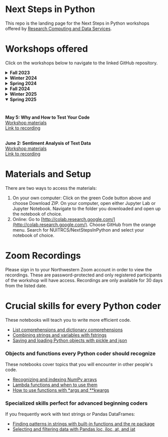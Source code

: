 # Next Steps in Python

This repo is the landing page for the Next Steps in Python workshops offered by [Research Computing and Data Services](https://www.it.northwestern.edu/departments/it-services-support/research/).

# Workshops offered

Click on the workshops below to navigate to the linked GitHub repository.

<details>
  <summary><b>Fall 2023</b></summary>

  ###
**October 11: Managing file paths with pathlib**
<br>[Materials to work on your own computer](https://github.com/nuitrcs/filepaths) 
<br>[Link to work on the cloud](https://colab.research.google.com/github/nuitrcs/filepaths/blob/main/filepaths.ipynb) 
<br>[Link to recording](https://northwestern.zoom.us/rec/share/4G8RcjcE4RY4lUKrO___n8ne8e6i0WqH0C2H0Lf_-C4qWnBsnWpEbj__i2kbXafv.lLGipFZKA9v4bsuo)

<br>**October 18: Opening files from URLs**
<br>[Materials to work on your own computer](https://github.com/nuitrcs/loadURLs)
<br>[Link to work on the cloud](https://colab.research.google.com/github/nuitrcs/loadURLs/blob/main/loadUrls.ipynb)
<br>[Link to recording](https://northwestern.zoom.us/rec/share/F6Insbv7aaciyq1R736s4DyrY8xxsh-Vlfb9dgCaBSe3QEe_0QuCQMy-o0Qzi-1-.ovde5JHcZQxRuAQb)

<br>**October 25: Level up your Pandas with `df.query` and `df.eval`**
<br>[Materials to work on your own computer](https://github.com/nuitrcs/NextStepsInPython/tree/master/QueryEval)
<br>[Link to work on the cloud](https://colab.research.google.com/github/nuitrcs/NextStepsInPython/blob/master/QueryEval/pandas_query_and_eval.ipynb)
<br>[Link to recording](https://northwestern.zoom.us/rec/share/dZNF9drmSdu9CmFikLKzovkEuA-XoHaLdaKk6iGCljGZEwSN-cQhCEJ0M20GFshj.iPXtlH8x5IDGdOQ-)

<br>**November 1: Saving and using your custom functions**
<br>[Materials to work on your own computer](https://github.com/nuitrcs/saveFunctions)
<br>[Link to work on the cloud](https://colab.research.google.com/github/nuitrcs/saveFunctions/blob/main/saveFunctions.ipynb)
<br>[Link to recording](https://northwestern.zoom.us/rec/share/3awuf6RxcTdJIY9G3G6JhU3ECoWTKibhsptghSoiRv-h5nRCEfypYn44nsclZ7Y.YGnb4UZBc9BADLVl)

<br>**November 8: Intro to creating your own object classes**
<br>[Materials to work on your own computer](https://github.com/nuitrcs/objectClasses)
<br>[Link to work on the cloud](https://colab.research.google.com/github/nuitrcs/objectClasses/blob/main/objectClasses.ipynb)
<br>[Link to recording](https://northwestern.zoom.us/rec/share/BmtJeNZsMzrW5hZYMmJdtXSgdFAzR_vy0z-YCeNbLTkeVQQWLCNh3-5tB4VGs8mP.6576jI2ZNqJX4Czb)

<br>**November 15: List comprehensions**
<br>[Materials to work on your own computer](https://github.com/aGitHasNoName/listComprehension)
<br>[Link to work on the cloud](https://colab.research.google.com/github/aGitHasNoName/listComprehension/blob/main/list.ipynb)
</details>

<details>
  <summary><b>Winter 2024</b></summary>

  ###
<br>**January 10: Colormaps**
<br>[Workshop materials](https://github.com/nuitrcs/colormaps)
<br>[Link to recording](https://northwestern.zoom.us/rec/share/7hrK0aR4Gl3YBFgafbTWYxi-2yNQ5nVyiEoNXtD_vaT2SnMAucJpOM2GH7djwnTo.qnV3fiSFddrgoFHj)

<br>**January 17: NetworkX**
<br>[Workshop Materials](https://github.com/nuitrcs/NetworkX)
<br> [Link to recording](https://northwestern.zoom.us/rec/share/hHyTmVZ9o9GYwWdpS48yiPir-uQPE1S4ixPt7RnJjAUMrD2QCPS8F9crdeDZyjuh.Rc14wpydBpKP5Pmp4)

<br>**January 31: Intro to Plotly**
<br>[Workshop matierals and installation instructions](https://github.com/nuitrcs/IntroToPlotly)
<br>[Link to recording](https://northwestern.zoom.us/rec/share/FhqyyMzcoxwI9wcKkLCLkc4QBC7ys_c9d2fAZb2r0a8jC38YRRPShT9e02ydCW3N.XKA1Rd5XU1IOWxVy)

<br>**February 7: Intro to Shiny**
<br>[Workshop matierals and installation instructions](https://github.com/nuitrcs/IntroToPyShiny)
<br>[Link to recording](https://northwestern.zoom.us/rec/share/RpG1dag-vAqKwMKiU-o37NfQguGJzkCAL5qZr520r7N0fMT1RCIVQIFBBCGlCyxl.McR63Hh-6PZKsM0F)

<br>**February 14: Intro to Quarto**
<br>[Workshop materials and installation instructions](https://github.com/nuitrcs/IntroToQuarto)
<br>[Link to recording](https://northwestern.zoom.us/rec/share/xQfwAYissbv5ak--0JfI4NqyUYnTS1z-Cj2y0nagrX-eMkm89p6RCh1PitiuJdn9.5hXukDmDa0vBFwqu)

<br>**February 28: Mesa for Agent Based Modeling**
<br>[Workshop materials](https://github.com/nuitrcs/Mesa)
<br>[Link to recording](https://northwestern.zoom.us/rec/share/oAsB8DaTMtBPiPc2An-h6H2SgWp7eq5T5a0148wAt4ZQNXR7_RLqoC7WqL1AKZTA.SWB-oKOdo8JiV3kK)

<br>**March 6: Intro to Polars for large scale data analysis**
<br>[Workshop materials](https://github.com/nuitrcs/NSIP-polars)
<br>[Link to recording](https://northwestern.zoom.us/rec/share/wV9-nDuYsHZDkKAkZra4p0Hix3thVo8dSVHWLrTy8C7TFzShHLKqL7Y211KplnVK.72J5-Mc800-Gh3Uz)
</details>

<details>
  <summary><b>Spring 2024</b></summary>

  ###
<br>**April 10: Bayesian Inference in STAN**
<br>[Workshop materials](https://github.com/nuitrcs/bayesian_inference_stan)
<br>[Link to recording](https://northwestern.zoom.us/rec/share/ft4NysmMoHWT8fMk2xN1OjDNLURkJzBg_g0Qu3B-RuWct6TvicprSH4w_S4XCbK0.Irfh3h_peaxGYOpY)

<br>**April 17: Creating Interactive Figures with Python + Bokeh**
<br>[Workshop materials](https://github.com/nuitrcs/IntroToBokeh)
<br>*Please note*: For this workshop, it will be best to work on your local computer, instead of Google Colab.  Please follow the installation instructions from the workshop materials (linked above).
<br>[Link to recording](https://northwestern.zoom.us/rec/share/aTa07kzWzNHvW5QIZUrSowf7SOXFV82Hd-vbImfTuhwIcDCJXHJZMIw9i1oAjlmy.xX1wqShcohdBcFny)

<br>**April 24: Statistics in Python: Statsmodels**
<br>[Workshop materials](https://github.com/nuitrcs/statistics_in_python_statsmodels)
<br>[Link to recording](https://northwestern.zoom.us/rec/share/uXiG1COxSncCqsYwIajdoloEX_J0esqY-NB805jg7yj9GJp2iTTB5xFSFGAHesJo.RE87gIvbll4fqJJH)

<br>**May 1: Efficient looping with Itertools**
<br>[Workshop materials](https://github.com/nuitrcs/NSIP-itertools)
<br>[Link to recording](https://northwestern.zoom.us/rec/share/d-5mOzvm2mlZ6q5Lmsr4Kmg4fvHzad2t-9bzSUeZxtNNF-5SmUc3JpVVfIYbMIMV.6BNjNMJq4aDoS9mp)

<br>**May 8: Intro to web scraping with Selenium**
<br>[Workshop materials](https://github.com/nuitrcs/intro_to_web_scraping_selenium)
<br>[Link to recording](https://northwestern.zoom.us/rec/share/7COzAvRbPo1P5a4eElUHrF6FwcbzXisUVqopj423Ai1Ay2QhifAMrZDxm9Agx6xE.kCMfJuNvNNwmBfG1)

<br>**May 15: Computing distance (or similarity) for different data types**
<br>[Workshop materials](https://github.com/nuitrcs/python_computing_distance)
<br>[Link to recording](https://northwestern.zoom.us/rec/share/VmsTJmax7vYKe3k3VPi1nxNbgEAxcUrwWFyjl7kNWZPiuyk9CK6ZllQba-0LVOXA.EkoFYwoXaJr6J6Bq)

<br>**May 22: Parsing text with NLTK**
<br>[Workshop materials](https://github.com/nuitrcs/parsing_text_nltk)
<br>[Link to recording](https://northwestern.zoom.us/rec/share/uWrnAA5B4FtlAOXn_l-S5gCkO_UDvBFYT87_Yi6sKBXjxy8GUkA53f_dUn9MvfYv.dvm5FHc9MPSiSoG3)
</details>

<details>
  <summary><b>Fall 2024</b></summary>

   ###
<br>**September 30: NumPy 2.0.0 Is Here. What Does That Mean?**
<br>[Workshop materials](https://github.com/nuitrcs/nsip-numpy-2.0)
<br>[Link to recording](https://northwestern.zoom.us/rec/share/4uIelqFHpvVblqZSRuukYxApWH78FMDVQ27jdO1xnvo6goKL7wGP8EHN-7bU4vFl.L41_p135iGPd62d_)

<br>**November 4: Virtual Environments**
<br>[Workshop materials](https://github.com/nuitrcs/IntroToConda)
<br>[Link to recording](https://northwestern.zoom.us/rec/share/sbeYhmY74XxnAlxtV-7LEx5-44U_-9iwbW-becJS6KE7S3RIxltHe3dtzf7RmOvq._D9cb7lcUBiMcDa4)
  

  ###

</details>

<details>
  <summary><b>Winter 2025</b></summary>

   ###
<br>**January 13: Statistics in Python: Statsmodels**
<br>[Workshop materials](https://github.com/nuitrcs/statistics_in_python_statsmodels)
<br>[Link to recording](https://northwestern.zoom.us/rec/share/tslneSOZXQ9dhhkMrGsCQWmIQi_G-0GnUbG2t_B0-0LjrEG4y1ofirE-wTlDiZzH.ZtLLYL2hxepIjcQm)

<br>**February 3: Scikit-Learn Pipelines**
<br>[Workshop materials](https://github.com/nuitrcs/sklearn_pipelines)
<br>[Link to recording](https://northwestern.zoom.us/rec/share/bLYlyKbiktXBPZV69CSM1_dyUPw5sR6QSwsobmv2NjeMBJSePM-o9sRZHK80Ep73.fIPFgi2bH0q24lzE)

<br>**March 3: Bayesian Inference in STAN**
<br>[Workshop materials](https://github.com/nuitrcs/bayesian_inference_stan/)
<br>[Link to recording](https://northwestern.zoom.us/rec/share/aW93Ecp27LWPeUp3lchdS-pM92-zANB8VD8P9WHEU3vPFyB5ps3Oj8n1nnldUnJd.wdFk6z-MB-VnWtcJ)

  ###

</details>

<details open>
  <summary><b>Spring 2025</b></summary>
  
   ###
<br>**May 5: Why and How to Test Your Code**
<br>[Workshop materials](https://github.com/nuitrcs/testing_with_pytest)
<br>[Link to recording](https://northwestern.zoom.us/rec/share/_zXlU6qJCJr3GQqLhJ1MyVblS8cHNFsGHKXbydmNZsyNFfs2vtulEGODRSAzsiW3.s5tfVqKbigxYXPgi)

<br>**June 2: Sentiment Analysis of Text Data**
<br>[Workshop materials](https://github.com/nuitrcs/sentiment_analysis)
<br>[Link to recording](https://northwestern.zoom.us/rec/share/sHnLI4Jmel-6tdidl7BlgjI54uKb5nbpZx1SITARugttPQbiekHKttN8ch7IhSq5.yEZBm7za3cNDeo7L)


  ###
  </details>

# Materials and Setup

There are two ways to access the materials:
1. On your own computer: Click on the green Code button above and choose Download ZIP. On your computer, open either Jupyter Lab or Jupyter Notebook. Navigate to the folder you downloaded and open up the notebook of choice.
2. Online: Go to [http://colab.research.google.com/](http://colab.research.google.com/). Choose GitHub from the orange menu. Search for NUITRCS/NextStepsInPython and select your notebook of choice.

# Zoom Recordings

Please sign in to your Northwestern Zoom account in order to view the recordings. These are password-protected and only registered participants of the workshop will have access. Recordings are only available for 30 days from the listed date.

# Crucial skills for every Python coder 
These notebooks will teach you to write more efficient code.
- [List comprehensions and dictionary comprehensions](https://github.com/nuitrcs/NextStepsInPython/tree/master/listComprehension)
- [Combining strings and variables with fstrings](https://github.com/nuitrcs/NextStepsInPython/tree/master/fstrings)
- [Saving and loading Python objects with pickle and json](https://github.com/nuitrcs/NextStepsInPython/tree/master/pickleJson)

### Objects and functions every Python coder should recognize
These notebooks cover topics that you will encounter in other people's code.
- [Recognizing and indexing NumPy arrays](https://github.com/nuitrcs/NextStepsInPython/tree/master/numpyArrays)
- [Lambda functions and when to use them](https://github.com/nuitrcs/NextStepsInPython/tree/master/lambdas)
- [How to use functions with \*args and \*\*kwargs](https://github.com/nuitrcs/NextStepsInPython/tree/master/argsKwargs)

### Specialized skills perfect for advanced beginning coders
If you frequently work with text strings or Pandas DataFrames:
- [Finding patterns in strings with built-in functions and the re package](https://github.com/nuitrcs/NextStepsInPython/tree/master/stringPatterns)
- [Selecting and filtering data with Pandas loc, iloc, at, and iat](https://github.com/nuitrcs/NextStepsInPython/tree/master/pandasLoc)
